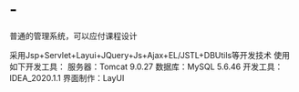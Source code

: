 # -
普通的管理系统，可以应付课程设计

采用Jsp+Servlet+Layui+JQuery+Js+Ajax+EL/JSTL+DBUtils等开发技术 
使用如下开发工具：
服务器：Tomcat 9.0.27
数据库：MySQL 5.6.46
开发工具：IDEA_2020.1.1
界面制作：LayUI

